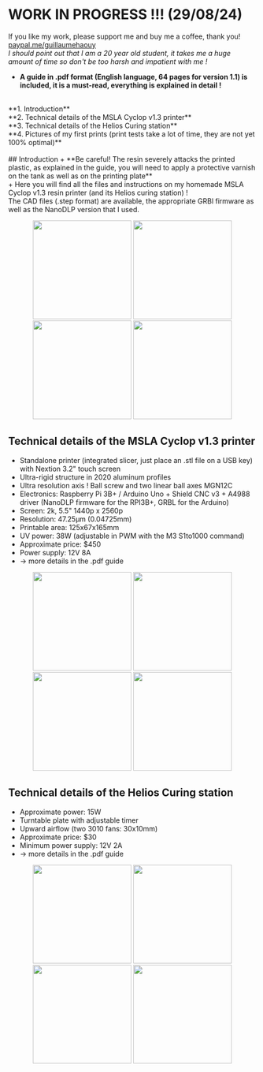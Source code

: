 # WORK IN PROGRESS !!! (29/08/24)
If you like my work, please support me and buy me a coffee, thank you! [paypal.me/guillaumehaouy](https://www.paypal.com/paypalme/guillaumehaouy) <br />
*I should point out that I am a 20 year old student, it takes me a huge amount of time so don't be too harsh and impatient with me !* <br />
+ **A guide in .pdf format (English language, 64 pages for version 1.1) is included, it is a must-read, everything is explained in detail !** <br />
<br /> 
**1. Introduction** <br />
**2. Technical details of the MSLA Cyclop v1.3 printer** <br />
**3. Technical details of the Helios Curing station** <br />
**4. Pictures of my first prints (print tests take a lot of time, they are not yet 100% optimal)** <br />
<br /> 
## Introduction
+ **Be careful! The resin severely attacks the printed plastic, as explained in the guide, you will need to apply a protective varnish on the tank as well as on the printing plate** <br />
+ Here you will find all the files and instructions on my homemade MSLA Cyclop v1.3 resin printer (and its Helios curing station) ! <br />
The CAD files (.step format) are available, the appropriate GRBl firmware as well as the NanoDLP version that I used. <br />
<p align="center">
<img src="https://github.com/user-attachments/assets/e25e3751-2530-490f-95a1-e939ee2248e4" height="200">
<img src="https://github.com/user-attachments/assets/5cf03c4f-9522-401a-a9d8-465e7685c4e1" height="200"> 
<img src="https://github.com/user-attachments/assets/9625eb58-81cc-498f-bc12-b86f50c8e287" height="200">
<img src="https://github.com/user-attachments/assets/9b24b785-bc67-4cf2-a9b0-55bd476916e7" height="200"> <br />
</p>

## Technical details of the MSLA Cyclop v1.3 printer <br />
+ Standalone printer (integrated slicer, just place an .stl file on a USB key) with Nextion 3.2" touch screen
+ Ultra-rigid structure in 2020 aluminum profiles
+ Ultra resolution axis ! Ball screw and two linear ball axes MGN12C
+ Electronics: Raspberry Pi 3B+ / Arduino Uno + Shield CNC v3 + A4988 driver (NanoDLP firmware for the RPI3B+, GRBL for the Arduino)<br />
+ Screen: 2k, 5.5" 1440p x 2560p <br />
+ Resolution: 47.25µm (0.04725mm) <br />
+ Printable area: 125x67x165mm <br />
+ UV power: 38W (adjustable in PWM with the M3 S1to1000 command) <br />
+ Approximate price: $450 <br />
+ Power supply: 12V 8A <br />
+ → more details in the .pdf guide <br />
<p align="center">
<img src="https://github.com/user-attachments/assets/53ec7daf-cf2d-4e98-b424-542e2585f94f" height="200">
<img src="https://github.com/user-attachments/assets/a0f92b43-b76a-41fa-93a0-9a5811a3f5d8" height="200">
<img src="https://github.com/user-attachments/assets/8c0bea5d-ff4a-4f5c-84ea-1a8b501b7c64" height="200">
<img src="https://github.com/user-attachments/assets/5917b8b9-ff56-4c93-b1d1-bcd5ddffee13" height="200">
</p>

## Technical details of the Helios Curing station <br />
+ Approximate power: 15W <br />
+ Turntable plate with adjustable timer <br />
+ Upward airflow (two 3010 fans: 30x10mm) <br />
+ Approximate price: $30 <br />
+ Minimum power supply: 12V 2A <br />
+ → more details in the .pdf guide <br />
<p align="center">
<img src="https://github.com/user-attachments/assets/a8a1f55d-ca56-4a80-a876-c9ba78984eb0" height="200">
<img src="https://github.com/user-attachments/assets/0387f0f3-5e7a-4226-9eaa-10f27f64a06d" height="200">
<img src="https://github.com/user-attachments/assets/8142ecc2-d189-49be-bcdb-65848cd4500d" height="200">
<img src="https://github.com/user-attachments/assets/843ade4d-63f7-4661-aa92-d4ba5940f2f0" height="200">
</p>
